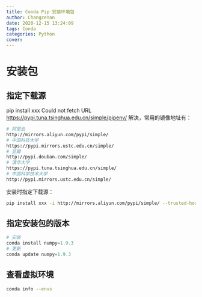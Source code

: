```yaml
---
title: Conda Pip 安装环境包
author: ChangzeYan
date: 2020-12-15 13:24:09
tags: Conda
categories: Python
cover:
---
```


# 安装包
## 指定下载源
pip install xxx Could not fetch URL https://pypi.tuna.tsinghua.edu.cn/simple/pipenv/
解决，常用的镜像地址有：
```bash
# 阿里云
http://mirrors.aliyun.com/pypi/simple/
# 中国科技大学
https://pypi.mirrors.ustc.edu.cn/simple/
# 豆瓣
http://pypi.douban.com/simple/
# 清华大学
https://pypi.tuna.tsinghua.edu.cn/simple/
# 中国科学技术大学
http://pypi.mirrors.ustc.edu.cn/simple/
```

安装时指定下载源：
```bash
pip install xxx -i http://mirrors.aliyun.com/pypi/simple/ --trusted-host mirrors.aliyun.com
```

## 指定安装包的版本

```py
# 安装
conda install numpy=1.9.3
# 更新
conda update numpy=1.9.3
```

## 查看虚拟环境
```bash
conda info --envs
```
